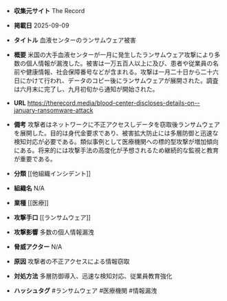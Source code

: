 - **収集元サイト**
The Record

- **掲載日**
2025-09-09

- **タイトル**
血液センターのランサムウェア被害

- **概要**
米国の大手血液センターが一月に発生したランサムウェア攻撃により多数の個人情報が漏洩した。被害は一万五百人以上に及び、患者や従業員の名前や健康情報、社会保障番号などが含まれる。攻撃は一月二十日から二十六日にかけて行われ、データのコピー後にランサムウェアが展開された。調査は六月末に完了し、九月初旬から通知が開始された。

- **URL**
https://therecord.media/blood-center-discloses-details-on--january-ransomware-attack

- **備考**
攻撃者はネットワークに不正アクセスしデータを窃取後ランサムウェアを展開した。目的は身代金要求であり、被害拡大防止には多層防御と迅速な検知対応が必要である。類似事例として医療機関への標的型攻撃が増加傾向にある。将来的には攻撃手法の高度化が予想されるため継続的な監視と教育が重要である。

- **分類**
[[他組織インシデント]]

- **組織名**
N/A

- **業種**
[[医療]]

- **攻撃手口**
[[ランサムウェア]]

- **攻撃影響**
多数の個人情報漏洩

- **脅威アクター**
N/A

- **原因**
攻撃者の不正アクセスによる情報窃取

- **対処方法**
多層防御導入、迅速な検知対応、従業員教育強化

- **ハッシュタグ**
#ランサムウェア #医療機関 #情報漏洩
